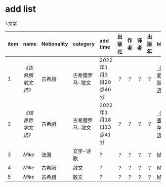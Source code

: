 # add list  
1.文学

| item  |     name     |Notionality| category | add time |  出版社 | 作者 | 译者 | 出版年 | blog|  
| :-- | :------------| :--- | :---  | :--- |:--- |:--- |:--- |:--- | :------------------------------- |  
| 1 | _《古希腊散文选》_ |古希腊|古希腊罗马-散文 | 2022年1月3日20点46分 |？ |？ |？ |？ | [《古希腊散文选》](https://github.com/rasputin2020/Study_Note_data/blob/50df3f1b9ef8c5bf545413b53dd3a849c569311b/%E8%AF%BB%E4%B9%A6%E7%AC%94%E8%AE%B0/%E5%8F%A4%E5%B8%8C%E8%85%8A%E7%BD%97%E9%A9%AC/220103%E5%8F%A4%E5%B8%8C%E8%85%8A%E6%95%A3%E6%96%87%E9%80%89.md) |  
| 2 | _《琉善哲学文选》_|古希腊|古希腊罗马-散文 |  2022年1月18日13点41分  |？ |？ |？ |？ | [《琉善哲学文选》](https://github.com/rasputin2020/Study_Note_data/blob/50df3f1b9ef8c5bf545413b53dd3a849c569311b/%E8%AF%BB%E4%B9%A6%E7%AC%94%E8%AE%B0/%E5%8F%A4%E5%B8%8C%E8%85%8A%E7%BD%97%E9%A9%AC/220118%E7%90%89%E5%96%84%E5%93%B2%E5%AD%A6%E6%96%87%E9%80%89.md)
| 3 | _Mike_  |法国|文学-诗歌  |  ? |？ |？ |？ |？ | [Mike](link)    |    
| 4 | _Mike_  |古希腊|散文   |  ? |？ |？ |？ |？ | [Mike](link)   |    
| 5 | _Mike_  |古希腊|散文  |  ? |？ |？ |？ |？ | [Mike](link)    |  


